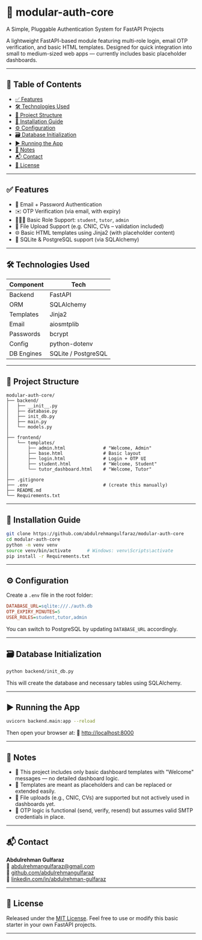 # 🔐 modular-auth-core

A Simple, Pluggable Authentication System for FastAPI Projects

A lightweight FastAPI-based module featuring multi-role login, email OTP verification, and basic HTML templates. Designed for quick integration into small to medium-sized web apps — currently includes basic placeholder dashboards.

---

## 📑 Table of Contents

* [✅ Features](#-features)
* [🛠️ Technologies Used](#-technologies-used)
* [📁 Project Structure](#-project-structure)
* [🔧 Installation Guide](#-installation-guide)
* [⚙️ Configuration](#-configuration)
* [🗃️ Database Initialization](#-database-initialization)
* [▶️ Running the App](#-running-the-app)
* [📄 Notes](#-notes)
* [📬 Contact](#-contact)
* [📜 License](#-license)

---

## ✅ Features

* 🔐 Email + Password Authentication
* ✉️ OTP Verification (via email, with expiry)
* 🧑‍🤝‍🧑 Basic Role Support: `student`, `tutor`, `admin`
* 📁 File Upload Support (e.g. CNIC, CVs – validation included)
* 🌐 Basic HTML templates using Jinja2 (with placeholder content)
* 🔄 SQLite & PostgreSQL support (via SQLAlchemy)

---

## 🛠️ Technologies Used

| Component  | Tech                |
| ---------- | ------------------- |
| Backend    | FastAPI             |
| ORM        | SQLAlchemy          |
| Templates  | Jinja2              |
| Email      | aiosmtplib          |
| Passwords  | bcrypt              |
| Config     | python-dotenv       |
| DB Engines | SQLite / PostgreSQL |

---

## 📁 Project Structure

```
modular-auth-core/
├── backend/
│   ├── __init__.py
│   ├── database.py
│   ├── init_db.py
│   ├── main.py
│   └── models.py
│
├── frontend/
│   └── templates/
│       ├── admin.html              # "Welcome, Admin"
│       ├── base.html               # Basic layout
│       ├── login.html              # Login + OTP UI
│       ├── student.html            # "Welcome, Student"
│       └── tutor_dashboard.html    # "Welcome, Tutor"
│
├── .gitignore
├── .env                            # (create this manually)
├── README.md
└── Requirements.txt
```

---

## 🔧 Installation Guide

```bash
git clone https://github.com/abdulrehmangulfaraz/modular-auth-core
cd modular-auth-core
python -m venv venv
source venv/bin/activate      # Windows: venv\Scripts\activate
pip install -r Requirements.txt
```

---

## ⚙️ Configuration

Create a `.env` file in the root folder:

```ini
DATABASE_URL=sqlite:///./auth.db
OTP_EXPIRY_MINUTES=5
USER_ROLES=student,tutor,admin
```

You can switch to PostgreSQL by updating `DATABASE_URL` accordingly.

---

## 🗃️ Database Initialization

```bash
python backend/init_db.py
```

This will create the database and necessary tables using SQLAlchemy.

---

## ▶️ Running the App

```bash
uvicorn backend.main:app --reload
```

Then open your browser at:
📍 [http://localhost:8000](http://localhost:8000)

---

## 📄 Notes

* 🔸 This project includes only basic dashboard templates with "Welcome" messages — no detailed dashboard logic.
* 🔸 Templates are meant as placeholders and can be replaced or extended easily.
* 🔸 File uploads (e.g., CNIC, CVs) are supported but not actively used in dashboards yet.
* 🔸 OTP logic is functional (send, verify, resend) but assumes valid SMTP credentials in place.

---

## 📬 Contact

**Abdulrehman Gulfaraz**
<br> 📧 [abdulrehmangulfaraz@gmail.com](mailto:abdulrehmangulfaraz1@gmail.com) <br>
🐙 [github.com/abdulrehmangulfaraz](https://github.com/abdulrehmangulfaraz)<br>
💼 [linkedin.com/in/abdulrehman-gulfaraz](https://linkedin.com/in/abdulrehman-gulfaraz)

---

## 📜 License

Released under the [MIT License](LICENSE).
Feel free to use or modify this basic starter in your own FastAPI projects.

---

